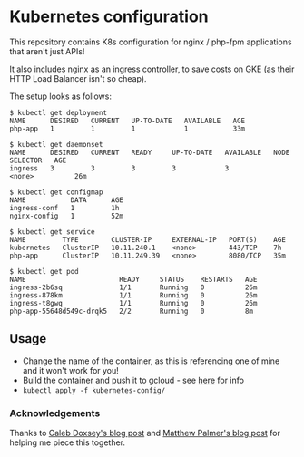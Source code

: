 # Kubernetes configuration

This repository contains K8s configuration for nginx / php-fpm applications that aren't just APIs!

It also includes nginx as an ingress controller, to save costs on GKE (as their HTTP Load Balancer isn't so cheap).

The setup looks as follows:

```
$ kubectl get deployment
NAME      DESIRED   CURRENT   UP-TO-DATE   AVAILABLE   AGE
php-app   1         1         1            1           33m

$ kubectl get daemonset
NAME      DESIRED   CURRENT   READY     UP-TO-DATE   AVAILABLE   NODE SELECTOR   AGE
ingress   3         3         3         3            3           <none>          26m

$ kubectl get configmap
NAME           DATA      AGE
ingress-conf   1         1h
nginx-config   1         52m

$ kubectl get service
NAME         TYPE        CLUSTER-IP     EXTERNAL-IP   PORT(S)    AGE
kubernetes   ClusterIP   10.11.240.1    <none>        443/TCP    7h
php-app      ClusterIP   10.11.249.39   <none>        8080/TCP   35m

$ kubectl get pod
NAME                       READY     STATUS    RESTARTS   AGE
ingress-2b6sq              1/1       Running   0          26m
ingress-878km              1/1       Running   0          26m
ingress-t8gwq              1/1       Running   0          26m
php-app-55648d549c-drqk5   2/2       Running   0          8m
```

## Usage

- Change the name of the container, as this is referencing one of mine and it won't work for you!
- Build the container and push it to gcloud - see [here][1] for info
- `kubectl apply -f kubernetes-config/`

### Acknowledgements

Thanks to [Caleb Doxsey's blog post][1] and [Matthew Palmer's blog post][2] for helping me piece this together.


[1]: http://www.doxsey.net/blog/kubernetes--the-surprisingly-affordable-platform-for-personal-projects
[2]: https://matthewpalmer.net/kubernetes-app-developer/articles/php-fpm-nginx-kubernetes.html
